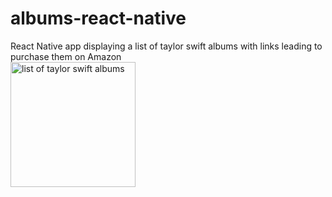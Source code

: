 # albums-react-native
React Native app displaying a list of taylor swift albums with links leading to purchase them on Amazon<br>
<img src="https://i.imgur.com/5wjjrG7.png" width="200" alt="list of taylor swift albums">
